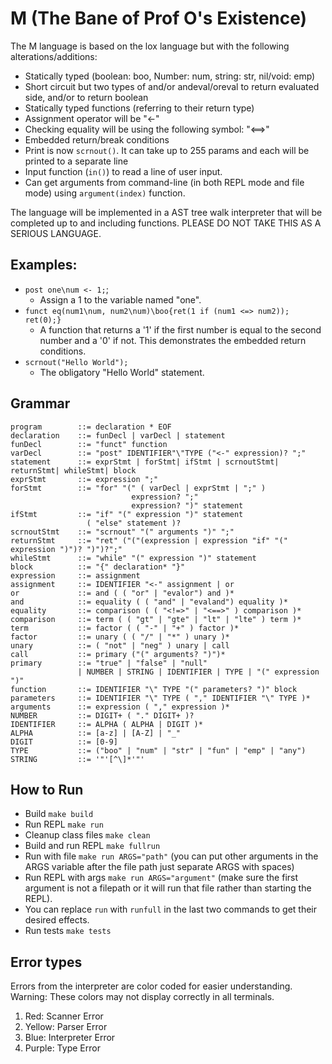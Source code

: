 # M (The Bane of Prof O's Existence)
The M language is based on the lox language but with the following alterations/additions:
* Statically typed (boolean: boo, Number: num, string: str, nil/void: emp)
* Short circuit but two types of and/or andeval/oreval to return evaluated side, and/or to return boolean
* Statically typed functions (referring to their return type)
* Assignment operator will be "<-"
* Checking equality will be using the following symbol: "<==>"
* Embedded return/break conditions
* Print is now `scrnout()`. It can take up to 255 params and each will be printed to a separate line
* Input function (`in()`) to read a line of user input.
* Can get arguments from command-line (in both REPL mode and file mode) using `argument(index)` function.

The language will be implemented in a AST tree walk interpreter that will be completed up to and including functions. PLEASE DO NOT TAKE THIS AS A SERIOUS LANGUAGE.

## Examples:

* `post one\num <- 1;`; 
  * Assign a 1 to the variable named "one".
* `funct eq(num1\num, num2\num)\boo{ret(1 if (num1 <=> num2)); ret(0);}`
  * A function that returns a '1' if the first number is equal to the second number and a '0' if not. This demonstrates the embedded return conditions.
* `scrnout("Hello World");`
  * The obligatory "Hello World" statement.

## Grammar

```
program        ::= declaration * EOF
declaration    ::= funDecl | varDecl | statement
funDecl        ::= "funct" function
varDecl        ::= "post" IDENTIFIER"\"TYPE ("<-" expression)? ";"
statement      ::= exprStmt | forStmt| ifStmt | scrnoutStmt| returnStmt| whileStmt| block
exprStmt       ::= expression ";"
forStmt        ::= "for" "(" ( varDecl | exprStmt | ";" )
                           expression? ";"
                           expression? ")" statement
ifStmt         ::= "if" "(" expression ")" statement
                 ( "else" statement )?
scrnoutStmt    ::= "scrnout" "(" arguments ")" ";"
returnStmt     ::= "ret" ("("(expression | expression "if" "(" expression ")")? ")")?";"
whileStmt      ::= "while" "(" expression ")" statement
block          ::= "{" declaration* "}"
expression     ::= assignment
assignment     ::= IDENTIFIER "<-" assignment | or
or             ::= and ( ( "or" | "evalor") and )*
and            ::= equality ( ( "and" | "evaland") equality )*
equality       ::= comparison ( ( "<!=>" | "<==>" ) comparison )*
comparison     ::= term ( ( "gt" | "gte" | "lt" | "lte" ) term )*
term           ::= factor ( ( "-" | "+" ) factor )*
factor         ::= unary ( ( "/" | "*" ) unary )*
unary          ::= ( "not" | "neg" ) unary | call
call           ::= primary ("(" arguments? ")")*
primary        ::= "true" | "false" | "null"
               | NUMBER | STRING | IDENTIFIER | TYPE | "(" expression ")"
function       ::= IDENTIFIER "\" TYPE "(" parameters? ")" block
parameters     ::= IDENTIFIER "\" TYPE ( "," IDENTIFIER "\" TYPE )*
arguments      ::= expression ( "," expression )*
NUMBER         ::= DIGIT+ ( "." DIGIT+ )?
IDENTIFIER     ::= ALPHA ( ALPHA | DIGIT )*
ALPHA          ::= [a-z] | [A-Z] | "_"
DIGIT          ::= [0-9]
TYPE           ::= ("boo" | "num" | "str" | "fun" | "emp" | "any")
STRING         ::= '"'[^\]*'"'

```

## How to Run
- Build `make build`
- Run REPL `make run`
- Cleanup class files `make clean`
- Build and run REPL `make fullrun`
- Run with file `make run ARGS="path"` (you can put other arguments in the ARGS variable after the file path just separate ARGS with spaces)
- Run REPL with args `make run ARGS="argument"` (make sure the first argument is not a filepath or it will run that file rather than starting the REPL).
- You can replace `run` with `runfull` in the last two commands to get their desired effects.
- Run tests `make tests`

## Error types
Errors from the interpreter are color coded for easier understanding. Warning: These colors may not display correctly in all terminals.

1. Red: Scanner Error
2. Yellow: Parser Error
3. Blue: Interpreter Error
4. Purple: Type Error
